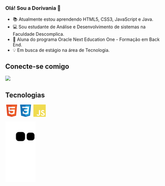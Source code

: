 ### Olá! Sou a Dorivania 👋

- 📚 Atualmente estou aprendendo HTML5, CSS3, JavaScript e Java.
- 💻 Sou estudante de Análise e Desenvolvimento de sistemas na Faculdade Descomplica.
- 📝 Aluna do programa Oracle Next Education One - Formação em Back End.
- 💡 Em busca de estágio na área de Tecnologia.


<h2>Conecte-se comigo</h2>

  <a href="https://www.linkedin.com/in/dorivaniasm/" target="_blank"><img src="https://img.shields.io/badge/-LinkedIn-%230077B5?style=for-the-badge&logo=linkedin&logoColor=white" target="_blank"></a> 
  

<div> 
  <h2>Tecnologias</h2>
  <img align="center" alt="Rafa-HTML" height="40" width="40" src="https://raw.githubusercontent.com/devicons/devicon/master/icons/html5/html5-original.svg">
  <img align="center" alt="Rafa-CSS" height="40" width="40" src="https://raw.githubusercontent.com/devicons/devicon/master/icons/css3/css3-original.svg">
  <img align="center" alt="Rafa-Js" height="40" width="40" src="https://raw.githubusercontent.com/devicons/devicon/master/icons/javascript/javascript-plain.svg">   
 </div>

![Snake animation](https://github.com/dori-minante/dori-minante/blob/output/github-contribution-grid-snake.svg)
  
